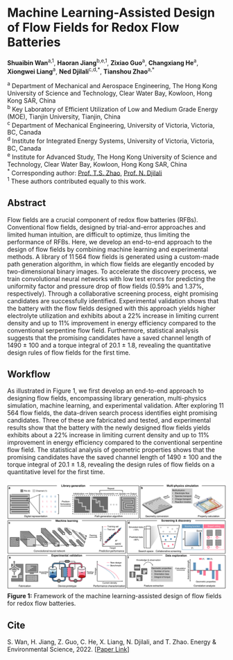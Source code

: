 # Machine Learning-Assisted Design of Flow Fields for Redox Flow Batteries 
**Shuaibin Wan**<sup>a,1</sup>, **Haoran Jiang**<sup>b,e,1</sup>, **Zixiao Guo**<sup>a</sup>, **Changxiang He**<sup>a</sup>, **Xiongwei Liang**<sup>a</sup>, **Ned Djilali**<sup>c,d,\*</sup>, **Tianshou Zhao**<sup>a,\*</sup> <br/>

<sup>a</sup> Department of Mechanical and Aerospace Engineering, The Hong Kong University of Science and Technology, Clear Water Bay, Kowloon, Hong Kong SAR, China <br/>
<sup>b</sup> Key Laboratory of Efficient Utilization of Low and Medium Grade Energy (MOE), Tianjin University, Tianjin, China <br/>
<sup>c</sup> Department of Mechanical Engineering, University of Victoria, Victoria, BC, Canada <br/>
<sup>d</sup> Institute for Integrated Energy Systems, University of Victoria, Victoria, BC, Canada <br/>
<sup>e</sup> Institute for Advanced Study, The Hong Kong University of Science and Technology, Clear Water Bay, Kowloon, Hong Kong SAR, China <br/>
<sup>\*</sup> Corresponding author: [Prof. T.S. Zhao](https://scholar.google.com/citations?user=0mUWHUQAAAAJ&hl=en), [Prof. N. Djilali](https://scholar.google.ca/citations?user=TcpC3GgAAAAJ&hl=en) <br/>
<sup>1</sup> These authors contributed equally to this work. <br/>

## Abstract
Flow fields are a crucial component of redox flow batteries (RFBs). Conventional flow fields, designed by trial-and-error approaches and limited human intuition, are difficult to optimize, thus limiting the performance of RFBs. Here, we develop an end-to-end approach to the design of flow fields by combining machine learning and experimental methods. A library of 11 564 flow fields is generated using a custom-made path generation algorithm, in which flow fields are elegantly encoded by two-dimensional binary images. To accelerate the discovery process, we train convolutional neural networks with low test errors for predicting the uniformity factor and pressure drop of flow fields (0.59% and 1.37%, respectively). Through a collaborative screening process, eight promising candidates are successfully identified. Experimental validation shows that the battery with the flow fields designed with this approach yields higher electrolyte utilization and exhibits about a 22% increase in limiting current density and up to 11% improvement in energy efficiency compared to the conventional serpentine flow field. Furthermore, statistical analysis suggests that the promising candidates have a saved channel length of 1490 ± 100 and a torque integral of 20.1 ± 1.8, revealing the quantitative design rules of flow fields for the first time.

## Workflow
As illustrated in ​Figure 1​, we first develop an end-to-end approach to designing flow fields, encompassing library generation, multi-physics simulation, machine learning, and experimental validation. After exploring 11 564 flow fields, the data-driven search process identifies eight promising candidates. Three of these are fabricated and tested, and experimental results show that the battery with the newly designed flow fields yields exhibits about a 22% increase in limiting current density and up to 11% improvement in energy efficiency compared to the conventional serpentine flow field. The statistical analysis of geometric properties shows that the promising candidates have the saved channel length of 1490 ± 100 and the torque integral of 20.1 ± 1.8, revealing the design rules of flow fields on a quantitative level for the first time. <br/>

![workflow](/docs/workflow.png)
**Figure 1:** Framework of the machine learning-assisted design of flow fields for redox flow batteries.

## Cite
S. Wan, H. Jiang, Z. Guo, C. He, X. Liang, N. Djilali, and T. Zhao. Energy & Environmental Science, 2022. [[Paper Link](https://doi.org/10.1039/D1EE03224K)] <br/>